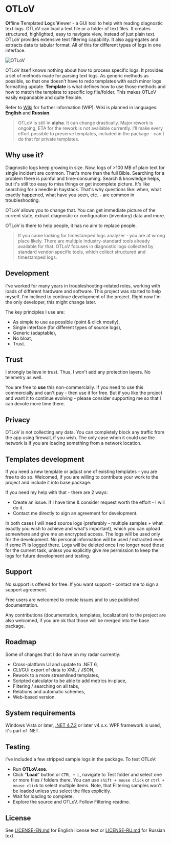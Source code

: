 # OTLoV

**O**ffline **T**emplated **Lo**gs **V**iewer - a GUI tool to help with reading diagnostic text logs. OTLoV can load a text file or a folder of text files. It creates structured, highlighted, easy to navigate view, instead of just plain text. OTLoV provides extensive text filtering capability. It also aggregates and extracts data to tabular format. All of this for different types of logs in one interface.

![OTLoV](/../../wiki/OTLoV.jpg)

OTLoV itself knows nothing about how to process specific logs. It provides a set of methods made for parsing text logs. As generic methods as possible, so that one doesn't have to redo templates with each minor logs formatting update. **Template** is what defines how to use those methods and how to match the template to specific log file/folder. This makes OTLoV easily expandable and quite flexible.

Refer to [Wiki](/../../wiki) for further information (WIP). Wiki is planned in languages: **English** and **Russian**.

>OTLoV is still in **alpha**. It can change drastically. Major rework is ongoing, ETA for the rework is not available currently. I'll make every effort possible to preserve templates, included in the package - can't do that for private templates.

## Why use it?

Diagnostic logs keep growing in size. Now, logs of >100 MB of plain text for single incident are common. That's more than the full Bible. Searching for a problem there is painful and time-consuming. Search & knowledge helps, but it's still too easy to miss things or get incomplete picture. It's like searching for a needle in haystack. That's why questions like: when, what exactly happened, what have you seen, etc. - are common in troubleshooting.

OTLoV allows you to change that. You can get immediate picture of the current state, extract diagnostic or configuration (inventory) data and more.

OTLoV is there to help people, it has no aim to replace people.

> If you came looking for timestamped logs analyzer - you are at wrong place likely. There are multiple industry-standard tools already available for that. OTLoV focuses in diagnostic logs collected by standard vendor-specific tools, which collect structured and timestamped logs.

## Development

I've worked for many years in troubleshooting-related roles, working with loads of different hardware and software. This project was started to help myself. I'm inclined to continue development of the project. Right now I'm the only developer, this might change later.

The key principles I use are:

* As simple to use as possible (point & click mostly),
* Single interface (for different types of source logs),
* Generic (adaptable),
* No bloat,
* Trust.

## Trust

I strongly believe in trust. Thus, I won't add any protection layers. No telemetry as well.

You are free to **use** this non-commercially. If you need to use this commercially and can't pay - then use it for free. But if you like the project and want it to continue evolving - please consider supporting me so that I can devote more time there.

## Privacy

OTLoV is not collecting any data. You can completely block any traffic from the app using firewall, if you wish. The only case when it could use the network is if you are loading something from a network location.

## Templates development

If you need a new template or adjust one of existing templates - you are free to do so. Welcomed, if you are willing to contribute your work to the project and include it into base package.

If you need my help with that - there are 2 ways:

* Create an issue. If I have time & consider request worth the effort - I will do it.
* Contact me directly to sign an agreement for development.

In both cases I will need source logs (preferably - multiple samples + what exactly you wish to achieve and what's important), which you can upload somewhere and give me an encrypted access. The logs will be used only for the development. No personal information will be used / extracted even if some PI is logged there. Logs will be deleted once I no longer need those for the current task, unless you explicitly give me permission to keep the logs for future development and testing.

## Support

No support is offered for free. If you want support - contact me to sign a support agreement.

Free users are welcomed to create issues and to use published documentation.

Any contributions (documentation, templates, localization) to the project are also welcomed, if you are ok that those will be merged into the base package.

## Roadmap

Some of changes that I do have on my radar currently:

* Cross-platform UI and update to .NET 6,
* CLI/GUI export of data to XML / JSON,
* Rework to a more streamlined templates,
* Scripted calculator to be able to add metrics in-place,
* Filtering / searching on all tabs,
* Relations and automatic schemes,
* Web-based version.

## System requirements

Windows Vista or later, [.NET 4.7.2](https://dotnet.microsoft.com/download/dotnet-framework) or later v4.x.x. WPF framework is used, it's part of .NET.

## Testing

I've included a few stripped sample logs in the package. To test OTLoV:

* Run **OTLoV.exe**.
* Click "**Load**" button or `CTRL + L`, navigate to Test folder and select one or more files / folders there. You can use `shift + mouse click` or `ctrl + mouse click` to select multiple items. Note, that Filtering samples won't be loaded unless you select the files explicitly.
* Wait for loading to complete.
* Explore the source and OTLoV. Follow Filtering readme.

## License

See [LICENSE-EN.md](LICENSE-EN.md) for English license text or [LICENSE-RU.md](LICENSE-RU.md) for Russian text.
